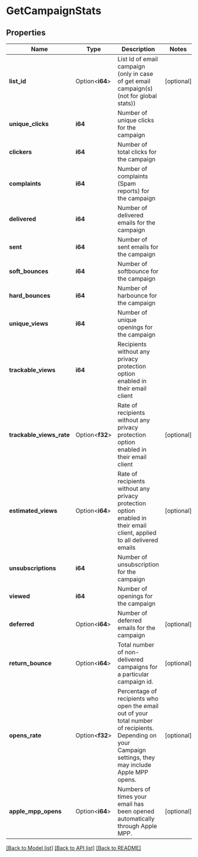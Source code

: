 # GetCampaignStats

## Properties

Name | Type | Description | Notes
------------ | ------------- | ------------- | -------------
**list_id** | Option<**i64**> | List Id of email campaign (only in case of get email campaign(s)(not for global stats)) | [optional]
**unique_clicks** | **i64** | Number of unique clicks for the campaign | 
**clickers** | **i64** | Number of total clicks for the campaign | 
**complaints** | **i64** | Number of complaints (Spam reports) for the campaign | 
**delivered** | **i64** | Number of delivered emails for the campaign | 
**sent** | **i64** | Number of sent emails for the campaign | 
**soft_bounces** | **i64** | Number of softbounce for the campaign | 
**hard_bounces** | **i64** | Number of harbounce for the campaign | 
**unique_views** | **i64** | Number of unique openings for the campaign | 
**trackable_views** | **i64** | Recipients without any privacy protection option enabled in their email client | 
**trackable_views_rate** | Option<**f32**> | Rate of recipients without any privacy protection option enabled in their email client | [optional]
**estimated_views** | Option<**i64**> | Rate of recipients without any privacy protection option enabled in their email client, applied to all delivered emails | [optional]
**unsubscriptions** | **i64** | Number of unsubscription for the campaign | 
**viewed** | **i64** | Number of openings for the campaign | 
**deferred** | Option<**i64**> | Number of deferred emails for the campaign | [optional]
**return_bounce** | Option<**i64**> | Total number of non-delivered campaigns for a particular campaign id. | [optional]
**opens_rate** | Option<**f32**> | Percentage of recipients who open the email out of your total number of recipients. Depending on your Campaign settings, they may include Apple MPP opens. | [optional]
**apple_mpp_opens** | Option<**i64**> | Numbers of times your email has been opened automatically through Apple MPP. | [optional]

[[Back to Model list]](../README.md#documentation-for-models) [[Back to API list]](../README.md#documentation-for-api-endpoints) [[Back to README]](../README.md)


